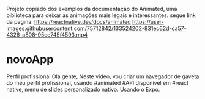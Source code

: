 
Projeto copiado dos exemplos da documentação do Animated, uma biblioteca para deixar as animações mais legais e interessantes.
segue link da pagina: https://reactnative.dev/docs/animated
https://user-images.githubusercontent.com/75712842/133524202-831ec62d-ca57-4326-a808-95ce745f4593.mp4

# novoApp
Perfil profissional
Olá gente,
Neste vídeo, vou criar um navegador de gaveta do meu perfil profissional, usando #animated #API disponível em #react native, menu de slides personalizado nativo.
Usando o Expo.
